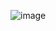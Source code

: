 ![image](https://user-images.githubusercontent.com/76480451/218449739-2ba0c933-afa9-4ef3-b5e1-6a489e8535fd.png)
